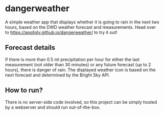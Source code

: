 # dangerweather
A simple weather app that displays whether it is going to rain in the next two hours, based on the DWD weather forecast and measurements.
Head over to https://apollolv.github.io/dangerweather/ to try it out!

## Forecast details
If there is more than 0.5 ml precipitation per hour for either the last measurement (not older than 30 minutes) or any future forecast (up to 2 hours), there is danger of rain. 
The displayed weather icon is based on the next forecast and determined by the Bright Sky API.

## How to run?
There is no server-side code involved, so this project can be simply hosted by a webserver and should run out-of-the-box.
